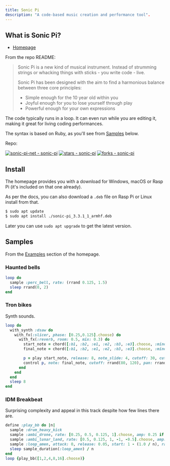 ```yaml
---
title: Sonic Pi
description: "A code-based music creation and performance tool".
---
```


## What is Sonic Pi?

- [Homepage](https://sonic-pi.net/)

From the repo README:

> Sonic Pi is a new kind of musical instrument. Instead of strumming strings or whacking things with sticks - you write code - live.
>
> Sonic Pi has been designed with the aim to find a harmonious balance between three core principles:
>
> - Simple enough for the 10 year old within you
> - Joyful enough for you to lose yourself through play
> - Powerful enough for your own expressions

The code typically runs in a loop. It can even run while you are editing it, making it great for living coding performances.

The syntax is based on Ruby, as you'll see from [Samples](#samples) below.

Repo:

[![sonic-pi-net - sonic-pi](https://img.shields.io/static/v1?label=sonic-pi-net&message=sonic-pi&color=blue&logo=github)](https://github.com/sonic-pi-net/sonic-pi)
[![stars - sonic-pi](https://img.shields.io/github/stars/sonic-pi-net/sonic-pi?style=social)](https://github.com/sonic-pi-net/sonic-pi)
[![forks - sonic-pi](https://img.shields.io/github/forks/sonic-pi-net/sonic-pi?style=social)](https://github.com/sonic-pi-net/sonic-pi)


## Install

The homepage provides you with a download for Windows, macOS or Rasp Pi (it's included on that one already).

As per the docs, you can also download a `.deb` file on Rasp Pi or Linux install from that.

```sh
$ sudo apt update
$ sudo apt install ./sonic-pi_3.3.1_1_armhf.deb
```

Later you can use `sudo apt upgrade` to get the latest version.


## Samples

From the [Examples](https://sonic-pi.net/#examples) section of the homepage.

### Haunted bells

```ruby
loop do
  sample :perc_bell, rate: (rrand 0.125, 1.5)
  sleep rrand(0, 2)
end
```

### Tron bikes

Synth sounds.

```ruby
loop do
  with_synth :dsaw do
    with_fx(:slicer, phase: [0.25,0.125].choose) do
      with_fx(:reverb, room: 0.5, mix: 0.3) do
        start_note = chord([:b1, :b2, :e1, :e2, :b3, :e3].choose, :minor).choose
        final_note = chord([:b1, :b2, :e1, :e2, :b3, :e3].choose, :minor).choose

        p = play start_note, release: 8, note_slide: 4, cutoff: 30, cutoff_slide: 4, detune: rrand(0, 0.2), pan: rrand(-1, 0), pan_slide: rrand(4, 8)
        control p, note: final_note, cutoff: rrand(80, 120), pan: rrand(0, 1)
      end
    end
  end
  sleep 8
end
```            

### IDM Breakbeat

Surprising complexity and appeal in this track despite how few lines there are.

```ruby
define :play_bb do |n|
  sample :drum_heavy_kick
  sample :ambi_drone, rate: [0.25, 0.5, 0.125, 1].choose, amp: 0.25 if rand < 0.125
  sample :ambi_lunar_land, rate: [0.5, 0.125, 1, -1, -0.5].choose, amp: 0.25 if rand < 0.125
  sample :loop_amen, attack: 0, release: 0.05, start: 1 - (1.0 / n), rate: [1,1,1,1,1,1,-1].choose
  sleep sample_duration(:loop_amen) / n
end
loop {play_bb([1,2,4,8,16].choose)}
```
